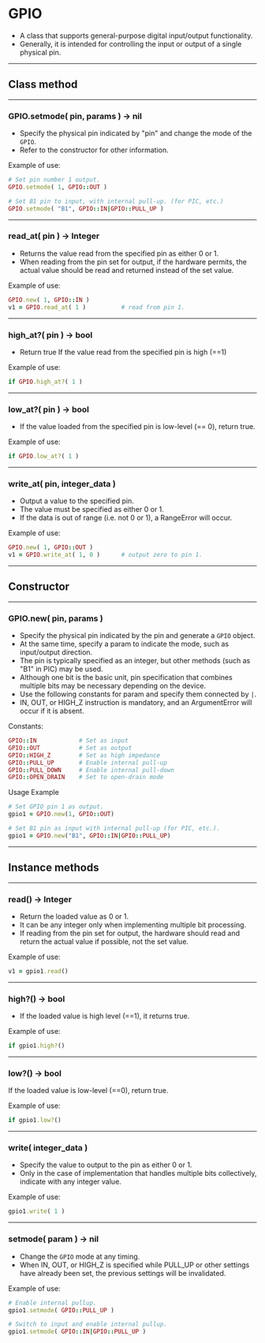 # GPIO

- A class that supports general-purpose digital input/output functionality.
- Generally, it is intended for controlling the input or output of a single physical pin.

---

## Class method

---

### GPIO.setmode( pin, params ) -> nil

- Specify the physical pin indicated by "pin" and change the mode of the `GPIO`.
- Refer to the constructor for other information.

Example of use:

```ruby
# Set pin number 1 output.
GPIO.setmode( 1, GPIO::OUT )

# Set B1 pin to input, with internal pull-up. (for PIC, etc.)
GPIO.setmode( "B1", GPIO::IN|GPIO::PULL_UP )
```

---

### read_at( pin ) -> Integer

- Returns the value read from the specified pin as either 0 or 1.
- When reading from the pin set for output, if the hardware permits, the actual value should be read and returned instead of the set value.

Example of use:

```ruby
GPIO.new( 1, GPIO::IN )
v1 = GPIO.read_at( 1 )          # read from pin 1.
```

---

### high_at?( pin ) -> bool

- Return true If the value read from the specified pin is high (==1)

Example of use:

```ruby
if GPIO.high_at?( 1 )
```

---

### low_at?( pin ) -> bool

- If the value loaded from the specified pin is low-level (== 0), return true.

Example of use:

```ruby
if GPIO.low_at?( 1 )
```

---

### write_at( pin, integer_data )

- Output a value to the specified pin.
- The value must be specified as either 0 or 1.
- If the data is out of range (i.e. not 0 or 1), a RangeError will occur.

Example of use:

```ruby
GPIO.new( 1, GPIO::OUT )
v1 = GPIO.write_at( 1, 0 )      # output zero to pin 1.
```

---

## Constructor

---

### GPIO.new( pin, params )

- Specify the physical pin indicated by the pin and generate a `GPIO` object.
- At the same time, specify a param to indicate the mode, such as input/output direction.
- The pin is typically specified as an integer, but other methods (such as "B1" in PIC) may be used.
- Although one bit is the basic unit, pin specification that combines multiple bits may be necessary depending on the device.
- Use the following constants for param and specify them connected by `|`.
- IN, OUT, or HIGH_Z instruction is mandatory, and an ArgumentError will occur if it is absent.

Constants:

```ruby
GPIO::IN            # Set as input
GPIO::OUT           # Set as output
GPIO::HIGH_Z        # Set as high impedance
GPIO::PULL_UP       # Enable internal pull-up
GPIO::PULL_DOWN     # Enable internal pull-down
GPIO::OPEN_DRAIN    # Set to open-drain mode
```

Usage Example

```ruby
# Set GPIO pin 1 as output.
gpio1 = GPIO.new(1, GPIO::OUT)

# Set B1 pin as input with internal pull-up (for PIC, etc.).
gpio1 = GPIO.new("B1", GPIO::IN|GPIO::PULL_UP)
```

---

## Instance methods

---

### read() -> Integer

- Return the loaded value as 0 or 1.
- It can be any integer only when implementing multiple bit processing.
- If reading from the pin set for output, the hardware should read and return the actual value if possible, not the set value.

Example of use:

```ruby
v1 = gpio1.read()
```

---

### high?() -> bool

- If the loaded value is high level (==1), it returns true.

Example of use:

```ruby
if gpio1.high?()
```

---

### low?() -> bool

If the loaded value is low-level (==0), return true.

Example of use:

```ruby
if gpio1.low?()
```

---

### write( integer_data )

- Specify the value to output to the pin as either 0 or 1.
- Only in the case of implementation that handles multiple bits collectively, indicate with any integer value.

Example of use:

```ruby
gpio1.write( 1 )
```

---

### setmode( param ) -> nil

- Change the `GPIO` mode at any timing.
- When IN, OUT, or HIGH_Z is specified while PULL_UP or other settings have already been set, the previous settings will be invalidated.

Example of use:

```ruby
# Enable internal pullup.
gpio1.setmode( GPIO::PULL_UP )

# Switch to input and enable internal pullup.
gpio1.setmode( GPIO::IN|GPIO::PULL_UP )
```
